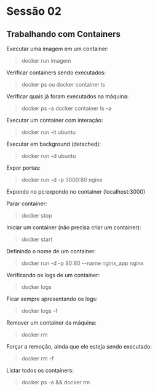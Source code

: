 # Sessão 02

## Trabalhando com Containers

Executar uma imagem em um container:
> docker run imagem

Verificar containers sendo executados:
> docker ps ou docker container ls

Verificar quais já foram executados na máquina:
> docker ps -a
> docker container ls -a

Executar um container com interação:
> docker run -it ubuntu

Executar em background (detached):
> docker run -d  ubuntu

Expor portas:
> docker run -d -p 3000:80 nginx

Expondo no pc:expondo no container (localhost:3000)

Parar container:
> docker stop <id ou nome>

Iniciar um container (não precisa criar um container):
> docker start <id> 

Definindo o nome de um container:
> docker run -d -p 80:80 --name nginx_app nginx

Verificando os logs de um container:
> docker logs <id>

Ficar sempre apresentando os logs:
> docker logs -f <id>

Remover um container da máquina:
> docker rm <id>

Forçar a remoção, ainda que ele esteja sendo executado:
> docker rm <id> -f

Listar todos os containers:
> docker ps -a && docker rm <id ou nome>
